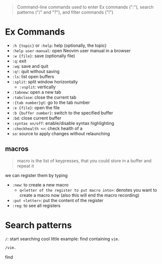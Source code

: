 > Command-line commands used to enter Ex commands (":"), search patterns ("/" and "?"), and filter commands ("!")
# Ex Commands
- `:h {topic}` or `:help`: help (optionally, the topic)
- `:help user-manual`: open Neovim user manual in a browser
- `:w {file}`: save (optionally file)
- `:q`: exit
- `:wq`: save and quit
- `:q!`: quit without saving
- `:ls`: list open buffers
- `:split`: split window horizontally
	- `:vsplit`: vertically
- `:tabnew`: open a new tab
- `:tabclose`: close the current tab
- `:{tab number}gt`: go to the tab number
- `:e {file}`: open the file
- `:b {buffer number}`: switch to the specified buffer
- `:bd`: close current buffer
- `:syntax on/off`: enable/disable syntax highlighting
- `:checkhealth <>`: check health of a 
- `so`: source to apply changes without relaunching

## macros
> macro is the list of keypresses, that you could store in a buffer and repeat it

we can register them by typing
- `:new`: to create a new macro
	- `q<letter of the register to put macro into>`: denotes you want to create a macro now (also this will end the macro recording)
- `:put <letter>`: put the content of the register
- `:reg`: to see all registers


# Search patterns
`/`: start searching
cool little example:
find containing `vim.`
```zsh
/vim.
```
find 